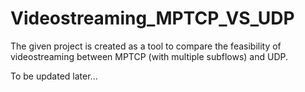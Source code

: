 # Videostreaming_MPTCP_VS_UDP

The given project is created as a tool to compare the feasibility of videostreaming between MPTCP (with multiple subflows) and UDP.

To be updated later...
